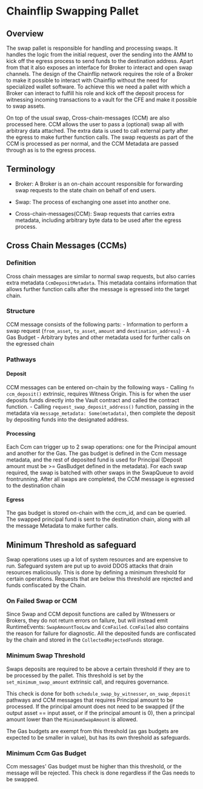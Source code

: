 # Chainflip Swapping Pallet

## Overview

The swap pallet is responsible for handling and processing swaps. It handles the logic from the initial request, over the sending into the AMM to kick off the egress process to send funds to the destination address. Apart from that it also exposes an interface for Broker to interact and open swap channels. The design of the Chainflip network requires the role of a Broker to make it possible to interact with Chainflip without the need for specialized wallet software. To achieve this we need a pallet with which a Broker can interact to fulfill his role and kick off the deposit process for witnessing incoming transactions to a vault for the CFE and make it possible to swap assets.

On top of the usual swap, Cross-chain-messages (CCM) are also processed here. CCM allows the user to pass a (optional) swap all with arbitrary data attached. The extra data is used to call external party after the egress to make further function calls. The swap requests as part of the CCM is processed as per normal, and the CCM Metadata are passed through as is to the egress process.

## Terminology

- Broker: A Broker is an on-chain account responsible for forwarding swap requests to the state chain on behalf of end users.

- Swap: The process of exchanging one asset into another one.

- Cross-chain-messages(CCM): Swap requests that carries extra metadata, including arbitrary byte data to be used after the egress process.

## Cross Chain Messages (CCMs)

### Definition

Cross chain messages are similar to normal swap requests, but also carries extra metadata `CcmDepositMetadata`. This metadata contains information that allows further function calls after the message is egressed into the target chain.

### Structure

CCM message consists of the following parts:
    - Information to perform a swap request (`from_asset`, `to_asset`, `amount` and `destination_address`)
    - A Gas Budget
    - Arbitrary bytes and other metadata used for further calls on the egressed chain

### Pathways

#### Deposit

CCM messages can be entered on-chain by the following ways
    - Calling `fn ccm_deposit()` extrinsic, requires Witness Origin. This is for when the user deposits funds directly into the Vault contract and called the contract function.
    - Calling `request_swap_deposit_address()` function, passing in the metadata via `message_metadata: Some(metadata)`, then complete the deposit by depositing funds into the designated address.

#### Processing

Each Ccm can trigger up to 2 swap operations: one for the Principal amount and another for the Gas. The gas budget is defined in the Ccm message metadata, and the rest of deposited fund is used for Principal (Deposit amount must be >= GasBudget defined in the metadata). For each swap required, the swap is batched with other swaps in the SwapQueue to avoid frontrunning. After all swaps are completed, the CCM message is egressed to the destination chain

#### Egress

The gas budget is stored on-chain with the ccm_id, and can be queried. The swapped principal fund is sent to the destination chain, along with all the message Metadata to make further calls.

## Minimum Threshold as safeguard

Swap operations uses up a lot of system resources and are expensive to run. Safeguard system are put up to avoid DDOS attacks that drain resources maliciously. This is done by defining a minimum threshold for certain operations. Requests that are below this threshold are rejected and funds confiscated by the Chain.

### On Failed Swap or CCM

Since Swap and CCM deposit functions are called by Witnessers or Brokers, they do not return errors on failure, but will instead emit RuntimeEvents: `SwapAmountTooLow` and `CcmFailed`. `CcmFailed` also contains the reason for failure for diagnostic. All the deposited funds are confiscated by the chain and stored in the `CollectedRejectedFunds` storage.

### Minimum Swap Threshold

Swaps deposits are required to be above a certain threshold if they are to be processed by the pallet. This threshold is set by the `set_minimum_swap_amount` extrinsic call, and requires governance.

This check is done for both `schedule_swap_by_witnesser`, `on_swap_deposit` pathways and CCM messages that requires Principal amount to be processed. If the principal amount does not need to be swapped (if the output asset == input asset, or if the principal amount is 0), then a principal amount lower than the `MinimumSwapAmount` is allowed.

The Gas budgets are exempt from this threshold (as gas budgets are expected to be smaller in value), but has its own threshold as safeguards.

### Minimum Ccm Gas Budget

Ccm messages' Gas budget must be higher than this threshold, or the message will be rejected. This check is done regardless if the Gas needs to be swapped.
